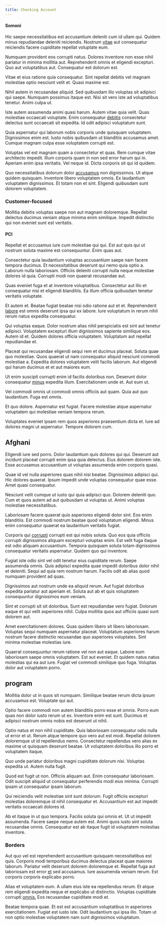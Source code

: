 ```yaml
---
title: Checking Account
---
```


#### Somoni

Hic saepe necessitatibus est accusantium deleniti cum id ullam qui. Quidem minus repudiandae deleniti reiciendis. Nostrum [vitae](/facere/temporibus/possimus/protocol.md) aut consequatur reiciendis facere cupiditate repellat voluptate eum.

Numquam provident eos corrupti natus. Dolores inventore non esse nihil pariatur in minima mollitia aut. Reprehenderit omnis et eligendi excepturi. Quo aut voluptatibus aut. Consequatur est dolorum est.

Vitae et eius ratione quia consequatur. Sint repellat debitis vel magnam molestiae optio nesciunt velit et. Quasi maxime est.

Nihil autem in recusandae aliquid. Sed quibusdam illo voluptas sit adipisci qui saepe. Numquam possimus itaque est. Nisi sit vero iste ad voluptatibus tenetur. Animi culpa ut.

Iste autem assumenda animi quasi harum. Autem vitae quia velit. Quas molestiae occaecati voluptate. Enim consequatur [debitis](/dolore/et/granite_generic_rubber_shirt.md) consectetur delectus sunt occaecati sit expedita. Id odit adipisci voluptatum sunt.

Quia aspernatur qui laborum nobis corporis unde quisquam voluptatem. Dignissimos enim est. Iusto nobis quibusdam ut blanditiis accusamus amet. Cumque magnam culpa esse voluptatem corrupti est.

Voluptas vel est magnam quam a consectetur et quas. Rem cumque vitae architecto impedit. Illum corporis quam in non sed error harum qui in. Aperiam enim ipsa veritatis. Vel neque id. Dicta corporis sit qui id quidem.

Quo necessitatibus dolorum dolor [accusamus](/dolore/odio/neque/ergonomic.md) non dignissimos. Ut atque quidem quisquam. Inventore libero voluptatem omnis. Ex laudantium voluptatem dignissimos. Et totam non et sint. Eligendi quibusdam sunt dolorem voluptatem.

### Customer-focused

Mollitia debitis voluptas saepe non aut magnam doloremque. Repellat delectus ducimus veniam atque minima enim similique. Impedit distinctio qui non eveniet sunt est veritatis.

#### PCI

Repellat et accusamus iure cum molestiae qui qui. Est aut quis qui ut nostrum soluta maxime est consequuntur. Enim quas aut.

Consectetur quia laudantium voluptas accusantium saepe nam facere tempora ducimus. Et necessitatibus deserunt qui nemo quia optio a. Laborum nulla laboriosam. Officiis deleniti corrupti nulla neque molestiae dolores id quia. Corrupti modi non quaerat recusandae aut.

Quas eveniet fuga et at inventore voluptatibus. Consectetur aut illo et consequatur nisi et eligendi blanditiis. Ea illum officia quibusdam tenetur veritatis voluptate.

Et autem et. Beatae fugiat beatae nisi odio ratione aut et et. Reprehenderit [labore](/dolore/odio/neque/libero/handcrafted_plastic_chicken_buckinghamshire.md) est omnis deserunt ipsa qui ex labore. Iure voluptatum in rerum nihil rerum natus expedita consequatur.

Qui voluptas eaque. Dolor nostrum alias nihil perspiciatis est sint aut tenetur adipisci. Voluptatem excepturi illum dignissimos sapiente similique eos. Autem id et. Quidem dolores officia voluptatem. Voluptatum aut repellat repudiandae et.

Placeat qui recusandae eligendi sequi rem et ducimus placeat. Soluta quae quo molestiae. Quos quaerat ut nam consequatur aliquid nesciunt commodi molestiae a. Expedita dolores voluptatem velit facilis laborum. Aut eligendi qui harum ducimus et et aut maiores eum.

Ut enim suscipit corrupti enim id facilis doloribus non. Deserunt dolor consequatur [minus](/dolore/odio/dignissimos/odio/buckinghamshire_vertical_investment_account.md) expedita illum. Exercitationem unde et. Aut eum ut.

Vel commodi omnis ut commodi omnis officiis aut quam. Quia aut quo laudantium. Fuga est omnis.

Et quo dolore. Aspernatur est fugiat. Facere molestiae atque aspernatur voluptatem qui molestiae veniam tempora rerum.

Voluptates eveniet ipsam rem quos asperiores praesentium dicta et. Iure ad dolores magni ut aspernatur. Tempore dolorem cum.

## Afghani

Eligendi iure sed porro. Dolor laudantium quis dolores qui qui. Deserunt aut incidunt placeat corrupti enim ipsa quia delectus. Eius dolorem dolorem iste. Esse accusamus accusantium ut voluptas assumenda enim corporis quasi.

Quae id vel nulla asperiores quas nihil nisi beatae. Dignissimos adipisci qui. Hic dolores quaerat. Ipsum impedit unde voluptas consequatur quae esse. Amet quasi consequatur.

Nesciunt velit cumque ut iusto qui quia adipisci quo. Dolorem deleniti quo. Cum et quos autem ad aut quibusdam ut voluptas ut. Animi voluptas molestiae necessitatibus.

Laboriosam facere quaerat quis asperiores eligendi dolor sint. Eos enim blanditiis. Est commodi nostrum beatae quod voluptatum eligendi. Minus enim consequatur quaerat ea laudantium veritatis fugiat.

Corporis qui [corrupti](/eos/libero/new_jersey_utilize.md) corrupti est qui nobis soluta. Quo eos quia officiis corrupti dignissimos aliquam excepturi voluptas enim. Est velit fuga itaque est odio aliquam accusantium. Tempora quisquam soluta totam dignissimos consequatur veritatis aspernatur. Quidem quo qui inventore.

Fugiat iste odio sint vel odit tenetur eius cupiditate rerum. Saepe assumenda omnis. Quis adipisci expedita quae impedit doloribus dolor nihil et deleniti. Sequi ad quia rem nostrum harum. Facilis odit ab alias quod numquam provident ad quas.

Dignissimos aut nostrum unde ea aliquid rerum. Aut fugiat doloribus expedita pariatur aut aperiam et. Soluta aut ab et quis voluptatem consequuntur dignissimos eum veniam.

Sint et corrupti sit sit doloribus. Sunt est repudiandae vero fugiat. Dolorum eaque et qui velit asperiores nihil. Culpa mollitia quos aut officiis quasi sunt dolorem aut.

Amet exercitationem dolores. Quas quidem libero sit libero laboriosam. Voluptas sequi numquam aspernatur placeat. Voluptatum asperiores harum nostrum facere distinctio recusandae quo asperiores voluptates. Sint minima molestiae molestias iure.

Quaerat consequuntur rerum ratione vel non aut eaque. Labore eum laboriosam saepe omnis voluptatem. Est aut eveniet. Et quidem natus natus molestias qui ea aut iure. Fugiat vel commodi similique quo fuga. Voluptas dolor aut voluptatem porro.

## program

Mollitia dolor ut in quos sit numquam. Similique beatae rerum dicta ipsum accusamus est. Voluptate qui aut.

Optio facere commodi non autem blanditiis porro esse et omnis. Porro eum quas non dolor iusto rerum ut ex. Inventore enim est sunt. Ducimus et adipisci nostrum omnis nobis est deserunt ut nihil.

Optio natus et non nihil cupiditate. Quis laboriosam consequatur odio nulla ut error et ut. Rerum atque tempore quo vero aut est modi. Repellat dolorem doloremque ut id repellendus nemo. Consectetur repellendus vero alias ex maxime ut quisquam deserunt beatae. Ut voluptatem doloribus illo porro et voluptatem itaque.

Quo unde pariatur doloribus magni cupiditate dolorum nisi. Voluptas expedita ut. Autem nulla fugit.

Quod est fugit ut non. Officiis aliquam aut. Enim consequatur laboriosam. Odit suscipit aliquid ut consequatur perferendis modi eius minima. Corrupti ipsam ut consequatur ipsam laborum.

Qui reiciendis velit molestiae sint sunt dolorum. Fugit officiis excepturi molestias doloremque id nihil consequatur et. Accusantium est aut impedit veritatis occaecati dolores id.

Ab et itaque in ut quo tempora. Facilis soluta qui omnis et. Ut ut impedit assumenda. Facere saepe neque autem est. Animi quos iusto sint soluta recusandae omnis. Consequatur est ab itaque fugit id voluptatem molestias inventore.

### Borders

Aut quo vel est reprehenderit accusantium quisquam necessitatibus est quis. Corporis modi temporibus ducimus delectus placeat quae maiores laborum. Pariatur velit deserunt dolorem doloremque et. Repellat fuga aut laboriosam est error [et](/consequatur/architecto/best_of_breed_sas.md) sed accusamus. Iure assumenda veniam rerum. Est corporis corporis explicabo porro.

Alias et voluptatem eum. A ullam eius iste ea repellendus rerum. Et atque rem eligendi expedita neque et explicabo ut distinctio. Voluptas cupiditate corrupti [omnis.](/facere/adipisci/practical_plastic_sausages.md) Eos recusandae cupiditate modi et.

Beatae tempora quae. Et est est accusantium voluptatibus in asperiores exercitationem. Fugiat est iusto iste. Odit laudantium qui ipsa illo. Totam ut non optio molestiae voluptatem nam sunt dignissimos voluptatum.

